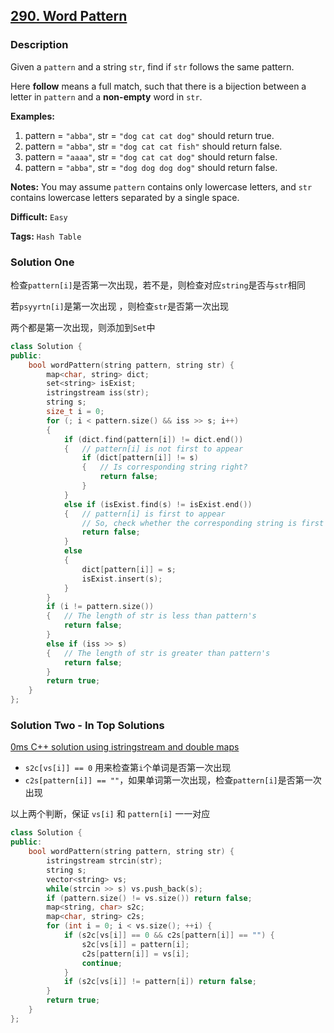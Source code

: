 ## [290. Word Pattern](https://leetcode.com/problems/word-pattern/#/description)

### Description

Given a `pattern` and a string `str`, find if `str` follows the same pattern.

Here **follow** means a full match, such that there is a bijection between a letter in `pattern` and a **non-empty** word in `str`.

**Examples:**

1. pattern = `"abba"`, str = `"dog cat cat dog"` should return true.
2. pattern = `"abba"`, str = `"dog cat cat fish"` should return false.
3. pattern = `"aaaa"`, str = `"dog cat cat dog"` should return false.
4. pattern = `"abba"`, str = `"dog dog dog dog"` should return false.

**Notes:**
You may assume `pattern` contains only lowercase letters, and `str` contains lowercase letters separated by a single space.



**Difficult:** `Easy`

**Tags:** `Hash Table`



### Solution One

检查`pattern[i]`是否第一次出现，若不是，则检查对应`string`是否与`str`相同

若`psyyrtn[i]`是第一次出现 ，则检查`str`是否第一次出现

两个都是第一次出现，则添加到`Set`中

```c++
class Solution {
public:
    bool wordPattern(string pattern, string str) {
        map<char, string> dict;
        set<string> isExist;
        istringstream iss(str);
        string s;
        size_t i = 0;
        for (; i < pattern.size() && iss >> s; i++)
        {
            if (dict.find(pattern[i]) != dict.end())
            {	// pattern[i] is not first to appear
                if (dict[pattern[i]] != s)
                {	// Is corresponding string right?
                    return false;
                }
            }
            else if (isExist.find(s) != isExist.end())
            {	// pattern[i] is first to appear
                // So, check whether the corresponding string is first to appear
                return false;
            }
            else
            {
                dict[pattern[i]] = s;
                isExist.insert(s);
            }
        }
        if (i != pattern.size())
        {	// The length of str is less than pattern's
            return false;
        }
        else if (iss >> s)
        {	// The length of str is greater than pattern's
            return false;
        }
        return true;
    }
};
```



### Solution Two - In Top Solutions

[0ms C++ solution using istringstream and double maps](https://discuss.leetcode.com/topic/26313/0ms-c-solution-using-istringstream-and-double-maps)

* `s2c[vs[i]] == 0` 用来检查第`i`个单词是否第一次出现
* `c2s[pattern[i]] == ""`，如果单词第一次出现，检查`pattern[i]`是否第一次出现

以上两个判断，保证 `vs[i]` 和 `pattern[i]` 一一对应

```c++
class Solution {
public:
    bool wordPattern(string pattern, string str) {
        istringstream strcin(str);
        string s;
        vector<string> vs;
        while(strcin >> s) vs.push_back(s);
        if (pattern.size() != vs.size()) return false;
        map<string, char> s2c;
        map<char, string> c2s;
        for (int i = 0; i < vs.size(); ++i) {
            if (s2c[vs[i]] == 0 && c2s[pattern[i]] == "") { 
                s2c[vs[i]] = pattern[i]; 
                c2s[pattern[i]] = vs[i]; 
                continue; 
            }
            if (s2c[vs[i]] != pattern[i]) return false;
        }
        return true;
    }
};
```



